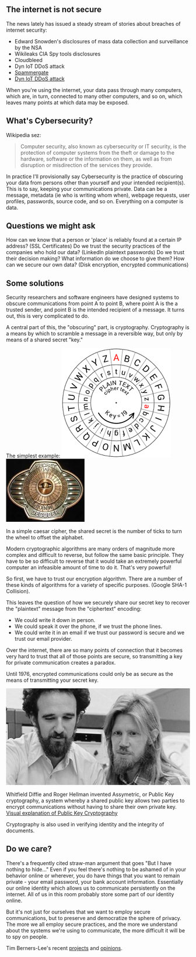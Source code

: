 ## The internet is not secure

The news lately has issued a steady stream of stories about breaches of internet security:
* Edward Snowden's disclosures of mass data collection and surveillance by the NSA
* Wikileaks CIA Spy tools disclosures
* Cloudbleed
* Dyn IoT DDoS attack
* [Spammergate](https://mackeeper.com/blog/post/339-spammergate-the-fall-of-an-empire)
* [Dyn IoT DDoS attack](http://www.welivesecurity.com/2016/10/24/10-things-know-october-21-iot-ddos-attacks/)

When you're using the internet, your data pass through many computers, which are, in turn, connected to many other computers, and so on,
which leaves many points at which data may be exposed.

## What's Cybersecurity?

Wikipedia sez:
> Computer security, also known as cybersecurity or IT security, is the protection of computer systems from the theft or damage to the hardware, software or the information on them, as well as from disruption or misdirection of the services they provide.

In practice I'll provisionally say Cybersecurity is the practice of obscuring your data from persons other than yourself and your intended recipient(s). This is to say, keeping your communications private.
Data can be a message, metadata (ie who is writing whom when), webpage requests, user profiles, passwords, source code, and so on. Everything on a computer is data.

## Questions we might ask

How can we know that a person or 'place' is reliably found at a certain IP address? (SSL Certificates) 
Do we trust the security practices of the companies who hold our data? (LinkedIn plaintext passwords)
Do we trust their decision making? 
What information do we choose to give them?
How can we secure our own data? (Disk encryption, encrypted communications)

## Some solutions

Security researchers and software engineers have designed systems to obscure communications from point A to point B, where point A is the a trusted sender, and point B is the intended recipient of a message. It turns out, this is very complicated to do.

A central part of this, the "obscuring" part, is cryptography. Cryptography is a means by which to scramble a message in a reversible way, but only by means of a shared secret "key."

The simplest example:
![Caesar cipher](img/caesar-cipher.png)
![Decoder ring](img/decoder-ring.jpeg)

In a simple caesar cipher, the shared secret is the number of ticks to turn the wheel to offset the alphabet.

Modern cryptographic algorithms are many orders of magnitude more complex and difficult to reverse, but follow the same basic principle. They have to be so difficult to reverse that it would take an extremely powerful computer an infeasible amount of time to do it. That's very powerful!

So first, we have to trust our encryption algorithm. There are a number of these kinds of algorithms for a variety of specific purposes. (Google SHA-1 Collision).

This leaves the question of how we securely share our secret key to recover the "plaintext" message from the "ciphertext" encoding:
* We could write it down in person.
* We could speak it over the phone, if we trust the phone lines.
* We could write it in an email if we trust our password is secure and we trust our email provider.

Over the internet, there are so many points of connection that it becomes very hard to trust that all of those points are secure, so transmitting a key for private communication creates a paradox. 

Until 1976, encrypted communications could only be as secure as the means of transmitting your secret key. 

![Diffie-Hellman](img/diffie-hellman.jpg)

Whitfield Diffie and Roger Hellman invented Assymetric, or Public Key cryptography, a system whereby a shared public key allows two parties to encrypt communications without having to share their own private key. 
[Visual explanation of Public Key Cryptography](https://www.youtube.com/watch?v=YEBfamv-_do&feature=youtu.be&t=161)


Cryptography is also used in verifying identity and the integrity of documents.

## Do we care?

There's a frequently cited straw-man argument that goes "But I have nothing to hide..."
Even if you feel there's nothing to be ashamed of in your behavior online or wherever, you do have things that you want to remain private - your email password, your bank account information. Essentially our online identity which allows us to communicate persistently on the internet. All of us in this room probably store some part of our identity online. 

But it's not just for ourselves that we want to employ secure communications, but to preserve and democratize the sphere of privacy. The more we all employ secure practices, and the more we understand about the systems we're using to communicate, the more difficult it will be to spy on people.

Tim Berners-Lee's recent [projects](https://solid.mit.edu/#home) and [opinions](https://www.theguardian.com/technology/2017/mar/11/tim-berners-lee-web-inventor-save-internet).